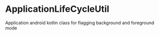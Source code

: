 # ApplicationLifeCycleUtil
Application android kotlin class for flagging background and foreground mode
